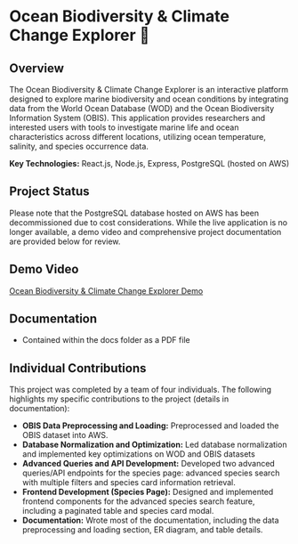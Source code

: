 # Ocean Biodiversity & Climate Change Explorer 🌊

## Overview

The Ocean Biodiversity & Climate Change Explorer is an interactive platform designed to explore marine biodiversity and ocean conditions by integrating data from the World Ocean Database (WOD) and the Ocean Biodiversity Information System (OBIS). This application provides researchers and interested users with tools to investigate marine life and ocean characteristics across different locations, utilizing ocean temperature, salinity, and species occurrence data.

**Key Technologies:** React.js, Node.js, Express, PostgreSQL (hosted on AWS)

## Project Status

Please note that the PostgreSQL database hosted on AWS has been decommissioned due to cost considerations. While the live application is no longer available, a demo video and comprehensive project documentation are provided below for review.

## Demo Video

[Ocean Biodiversity & Climate Change Explorer Demo](https://www.youtube.com/watch?v=fFq6oStJ7bc)

## Documentation

- Contained within the docs folder as a PDF file

## Individual Contributions

This project was completed by a team of four individuals. The following highlights my specific contributions to the project (details in documentation):

*   **OBIS Data Preprocessing and Loading:** Preprocessed and loaded the OBIS dataset into AWS.
*   **Database Normalization and Optimization:** Led database normalization and implemented key optimizations on WOD and OBIS datasets
*   **Advanced Queries and API Development:** Developed two advanced queries/API endpoints for the species page: advanced species search with multiple filters and species card information retrieval.
*   **Frontend Development (Species Page):** Designed and implemented frontend components for the advanced species search feature, including a paginated table and species card modal.
*   **Documentation:** Wrote most of the documentation, including the data preprocessing and loading section, ER diagram, and table details.
